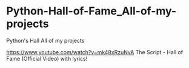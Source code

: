 # Python-Hall-of-Fame_All-of-my-projects
Python's Hall All of my projects

https://www.youtube.com/watch?v=mk48xRzuNvA
The Script - Hall of Fame (Official Video)  with lyrics!


